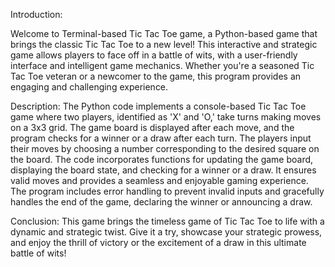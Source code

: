 Introduction:

Welcome to Terminal-based Tic Tac Toe game, a Python-based game that brings the classic Tic Tac Toe to a new level! This interactive and strategic game allows players to face off in a battle of wits, with a user-friendly interface and intelligent game mechanics. Whether you're a seasoned Tic Tac Toe veteran or a newcomer to the game, this program provides an engaging and challenging experience.


Description:
The Python code implements a console-based Tic Tac Toe game where two players, identified as 'X' and 'O,' take turns making moves on a 3x3 grid. The game board is displayed after each move, and the program checks for a winner or a draw after each turn. The players input their moves by choosing a number corresponding to the desired square on the board.
The code incorporates functions for updating the game board, displaying the board state, and checking for a winner or a draw. It ensures valid moves and provides a seamless and enjoyable gaming experience. The program includes error handling to prevent invalid inputs and gracefully handles the end of the game, declaring the winner or announcing a draw.


Conclusion:
This game brings the timeless game of Tic Tac Toe to life with a dynamic and strategic twist. Give it a try, showcase your strategic prowess, and enjoy the thrill of victory or the excitement of a draw in this ultimate battle of wits!
